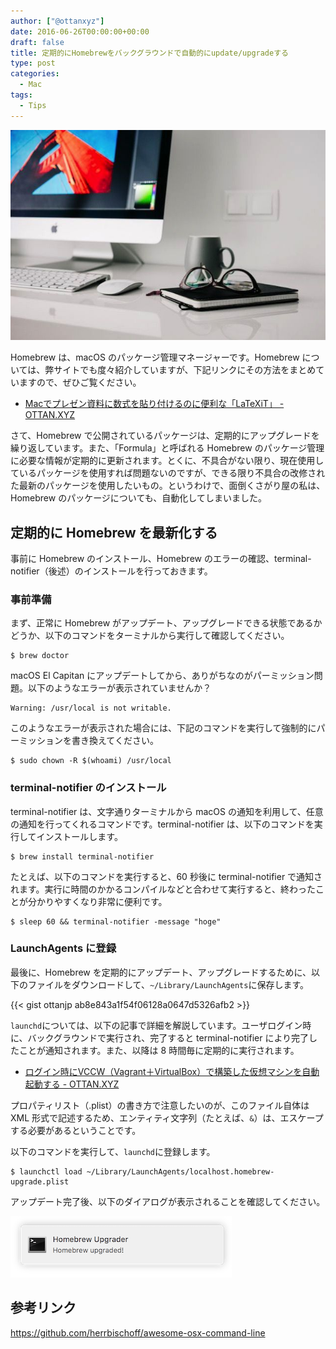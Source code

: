 ```yaml
---
author: ["@ottanxyz"]
date: 2016-06-26T00:00:00+00:00
draft: false
title: 定期的にHomebrewをバックグラウンドで自動的にupdate/upgradeする
type: post
categories:
  - Mac
tags:
  - Tips
---
```


![](160626-576fd72d2db44.jpg)

Homebrew は、macOS のパッケージ管理マネージャーです。Homebrew については、弊サイトでも度々紹介していますが、下記リンクにその方法をまとめていますので、ぜひご覧ください。

* [Macでプレゼン資料に数式を貼り付けるのに便利な「LaTeXiT」 - OTTAN.XYZ](/posts/2014/09/mac-latex-presentation-92/)

さて、Homebrew で公開されているパッケージは、定期的にアップグレードを繰り返しています。また、「Formula」と呼ばれる Homebrew のパッケージ管理に必要な情報が定期的に更新されます。とくに、不具合がない限り、現在使用しているパッケージを使用すれば問題ないのですが、できる限り不具合の改修された最新のパッケージを使用したいもの。というわけで、面倒くさがり屋の私は、Homebrew のパッケージについても、自動化してしまいました。

## 定期的に Homebrew を最新化する

事前に Homebrew のインストール、Homebrew のエラーの確認、terminal-notifier（後述）のインストールを行っておきます。

### 事前準備

まず、正常に Homebrew がアップデート、アップグレードできる状態であるかどうか、以下のコマンドをターミナルから実行して確認してください。

    $ brew doctor

macOS El Capitan にアップデートしてから、ありがちなのがパーミッション問題。以下のようなエラーが表示されていませんか？

    Warning: /usr/local is not writable.

このようなエラーが表示された場合には、下記のコマンドを実行して強制的にパーミッションを書き換えてください。

    $ sudo chown -R $(whoami) /usr/local

### terminal-notifier のインストール

terminal-notifier は、文字通りターミナルから macOS の通知を利用して、任意の通知を行ってくれるコマンドです。terminal-notifier は、以下のコマンドを実行してインストールします。

    $ brew install terminal-notifier

たとえば、以下のコマンドを実行すると、60 秒後に terminal-notifier で通知されます。実行に時間のかかるコンパイルなどと合わせて実行すると、終わったことが分かりやすくなり非常に便利です。

    $ sleep 60 && terminal-notifier -message "hoge"

### LaunchAgents に登録

最後に、Homebrew を定期的にアップデート、アップグレードするために、以下のファイルをダウンロードして、`~/Library/LaunchAgents`に保存します。

{{< gist ottanjp ab8e843a1f54f06128a0647d5326afb2 >}}

`launchd`については、以下の記事で詳細を解説しています。ユーザログイン時に、バックグラウンドで実行され、完了すると terminal-notifier により完了したことが通知されます。また、以降は 8 時間毎に定期的に実行されます。

* [ログイン時にVCCW（Vagrant＋VirtualBox）で構築した仮想マシンを自動起動する - OTTAN.XYZ](/posts/2016/06/launchd-vagrant-hosts-update-4495/)

プロパティリスト（.plist）の書き方で注意したいのが、このファイル自体は XML 形式で記述するため、エンティティ文字列（たとえば、`&`）は、エスケープする必要があるということです。

以下のコマンドを実行して、`launchd`に登録します。

    $ launchctl load ~/Library/LaunchAgents/localhost.homebrew-upgrade.plist

アップデート完了後、以下のダイアログが表示されることを確認してください。

![](160626-576fdc5d0d71a.png)

## 参考リンク

https://github.com/herrbischoff/awesome-osx-command-line

